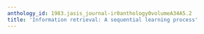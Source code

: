 ```yaml
---
anthology_id: 1983.jasis_journal-ir0anthology0volumeA34A5.2
title: 'Information retrieval: A sequential learning process'
---
```

